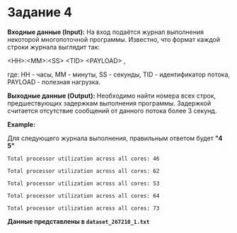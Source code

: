 # Задание 4

**Входные данные (Input):** 
На вход подаётся журнал выполнения некоторой многопоточной программы. Известно, что формат каждой строки журнала выглядит так:

\<HH\>:\<MM\>:\<SS\> \<TID\> \<PAYLOAD\> ,

где: HH - часы, MM - минуты, SS - секунды, TID - идентификатор потока, PAYLOAD - полезная нагрузка.


**Выходные данные (Output):** 
Необходимо найти номера всех строк, предшествующих задержкам выполнения программы. Задержкой считается отсутствие сообщений от данного потока более 3 секунд.

**Example:**

Для следующего журнала выполнения, правильным ответом будет **"4 5"**

`Total processor utilization across all cores: 46`

`Total processor utilization across all cores: 62`

`Total processor utilization across all cores: 53`

`Total processor utilization across all cores: 64`

`Total processor utilization across all cores: 73`

__Данные представлены в `dataset_267210_1.txt`__
